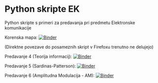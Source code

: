 # Python skripte EK

Python skripte s primeri za predavanja pri predmetu Elektronske komunikacije

Korenska mapa: [![Binder](https://mybinder.org/badge_logo.svg)](https://mybinder.org/v2/gh/kuzfix/EK_pyBinder/master?urlpath=lab)

(Direktne povezave do posameznih skript v Firefoxu trenutno ne delujejo)

Predavanje 4 (Teorija informacij): [![Binder](https://mybinder.org/badge_logo.svg)](https://mybinder.org/v2/gh/kuzfix/EK_pyBinder/master?urlpath=lab/tree/P4_TeorijaInformacij/P4_TeorijaInformacij.ipynb)

Predavanje 5 (Sardinas-Patterson): [![Binder](https://mybinder.org/badge_logo.svg)](https://mybinder.org/v2/gh/kuzfix/EK_pyBinder/master?urlpath=lab/tree/P5_Kodiranje/P5_SardinaPatterson.ipynb)

Predavanje 6 (Amplitudna Modulacija - AM): [![Binder](https://mybinder.org/badge_logo.svg)](https://mybinder.org/v2/gh/kuzfix/EK_pyBinder/master?urlpath=lab/tree/P6_InformacijskiSignali/AM.ipynb)

